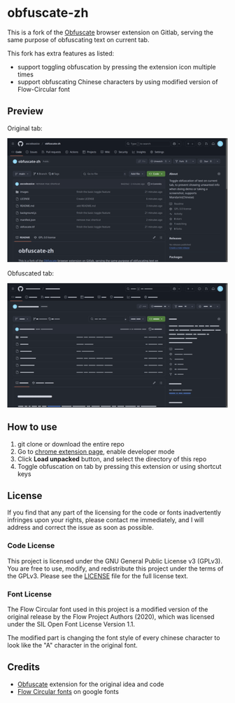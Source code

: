 # obfuscate-zh

This is a fork of the [Obfuscate](https://gitlab.com/nin_/obfuscate/-/tree/main) browser extension on Gitlab, serving the same purpose of obfuscating text on current tab.

This fork has extra features as listed:

- support toggling obfuscation by pressing the extension icon multiple times
- support obfuscating Chinese characters by using modified version of Flow-Circular font

## Preview

Original tab:

![original tab](./images/original.png)

Obfuscated tab:

![obfuscated tab](./images/obfuscated.png)

## How to use

1. git clone or download the entire repo
2. Go to [chrome extension page](chrome://extensions/), enable developer mode
3. Click **Load unpacked** button, and select the directory of this repo
4. Toggle obfuscation on tab by pressing this extension or using shortcut keys

## License

If you find that any part of the licensing for the code or fonts inadvertently infringes upon your rights, please contact me immediately, and I will address and correct the issue as soon as possible.

### Code License

This project is licensed under the GNU General Public License v3 (GPLv3).
You are free to use, modify, and redistribute this project under the terms of the GPLv3.
Please see the [LICENSE](LICENSE) file for the full license text.

### Font License

The Flow Circular font used in this project is a modified version of the original release by the Flow Project Authors (2020), which was licensed under the SIL Open Font License Version 1.1.

The modified part is changing the font style of every chinese character to look like the "A" character in the original font.

## Credits

- [Obfuscate](https://gitlab.com/nin_/obfuscate/-/tree/main?ref_type=heads) extension for the original idea and code
- [Flow Circular fonts](https://fonts.google.com/specimen/Flow+Circular) on google fonts
